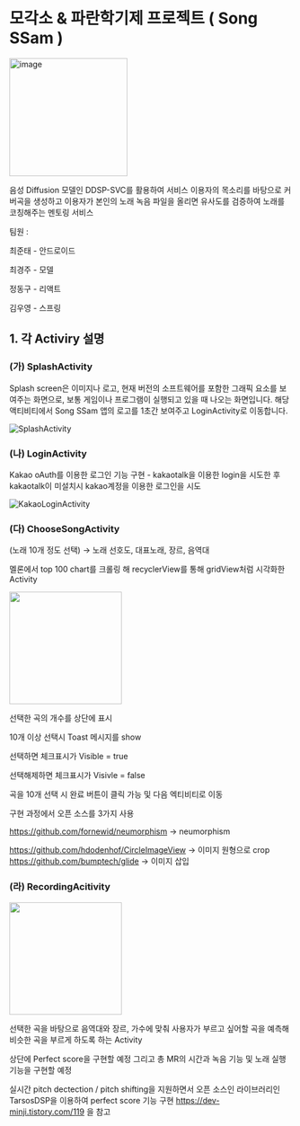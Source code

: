 # 모각소 & 파란학기제 프로젝트 ( Song SSam )

<img width="210" alt="image" src="https://github.com/chlwnsxo00/SongSSam/assets/31373739/c9080283-e822-410f-b46d-84be12673a50">

음성 Diffusion 모델인 DDSP-SVC를 활용하여 서비스 이용자의 목소리를 바탕으로 커버곡을 생성하고 이용자가 본인의 노래 녹음 파일을 올리면 유사도를 검증하여 노래를 코칭해주는 멘토링 서비스

팀원 : 

최준태 - 안드로이드

최경주 - 모델

정동구 - 리액트

김우영 - 스프링

## 1. 각 Activiry 설명

### (가) SplashActivity 
Splash screen은 이미지나 로고, 현재 버전의 소프트웨어를 포함한 그래픽 요소를 보여주는 화면으로, 보통 게임이나 프로그램이 실행되고 있을 때 나오는 화면입니다.
해당 액티비티에서 Song SSam 앱의 로고를 1초간 보여주고 LoginActivity로 이동합니다.

![SplashActivity](https://github.com/chlwnsxo00/SongSSam/assets/31373739/80275b85-9012-4de5-bf9e-6d252277fb89)


### (나) LoginActivity
Kakao oAuth를 이용한 로그인 기능 구현 - kakaotalk을 이용한 login을 시도한 후 kakaotalk이 미설치시 kakao계정을 이용한 로그인을 시도

![KakaoLoginActivity](https://github.com/chlwnsxo00/SongSSam/assets/31373739/0809ad26-274d-4be7-9932-1d6fb358f4e8)


### (다) ChooseSongActivity
(노래 10개 정도 선택) → 노래 선호도, 대표노래, 장르, 음역대

멜론에서 top 100 chart를 크롤링 해 recyclerView를 통해 gridView처럼 시각화한 Activity

<img src="https://github.com/chlwnsxo00/SongSSam/assets/31373739/4330fd04-0880-4dff-b576-374abcd7d327.jpeg" width="200" />

선택한 곡의 개수를 상단에 표시

10개 이상 선택시 Toast 메시지를 show

선택하면 체크표시가 Visible = true

선택해제하면 체크표시가 Visivle = false

곡을 10개 선택 시 완료 버튼이 클릭 가능 및 다음 엑티비티로 이동

구현 과정에서 오픈 소스를 3가지 사용

https://github.com/fornewid/neumorphism  -> neumorphism

https://github.com/hdodenhof/CircleImageView  -> 이미지 원형으로 crop
https://github.com/bumptech/glide  -> 이미지 삽입

### (라) RecordingAcitivity

<img src="https://github.com/chlwnsxo00/SongSSam/assets/31373739/16bc93ff-57d8-4095-accb-ad721c992e2a.jpeg" width="200"/>

선택한 곡을 바탕으로 음역대와 장르, 가수에 맞춰 사용자가 부르고 싶어할 곡을 예측해 비슷한 곡을 부르게 하도록 하는 Activity

상단에 Perfect score을 구현할 예정
그리고 총 MR의 시간과 녹음 기능 및 노래 실행 기능을 구현할 예정

실시간 pitch dectection / pitch shifting을 지원하면서 오픈 소스인 라이브러리인 TarsosDSP을 이용하여 perfect score 기능 구현
https://dev-minji.tistory.com/119 을 참고
